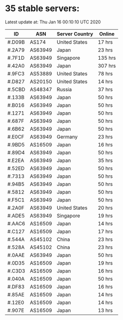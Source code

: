 # 35 stable servers:

Latest update at: Thu Jan 16 00:10:10 UTC 2020

| ID | ASN | Server Country | Online |
| -- | --- | -------------- | ------ |
| #.D09B | AS174 | United States | 17 hrs |
| #.2A79 | AS63949 | Japan | 23 hrs |
| #.7F1D | AS63949 | Singapore | 135 hrs |
| #.42A0 | AS63949 | Japan | 307 hrs |
| #.9FC3 | AS53889 | United States | 78 hrs |
| #.D827 | AS20150 | United States | 14 hrs |
| #.5CBD | AS48347 | Russia | 37 hrs |
| #.133B | AS63949 | Japan | 50 hrs |
| #.B016 | AS63949 | Japan | 50 hrs |
| #.1271 | AS63949 | Japan | 50 hrs |
| #.687F | AS63949 | Japan | 50 hrs |
| #.6B62 | AS63949 | Japan | 50 hrs |
| #.E0CF | AS63949 | Germany | 23 hrs |
| #.9BD5 | AS16509 | Japan | 16 hrs |
| #.89D4 | AS63949 | Japan | 50 hrs |
| #.E2EA | AS63949 | Japan | 35 hrs |
| #.52ED | AS63949 | Japan | 50 hrs |
| #.7313 | AS63949 | Japan | 50 hrs |
| #.94B5 | AS63949 | Japan | 50 hrs |
| #.5812 | AS63949 | Japan | 50 hrs |
| #.F5C1 | AS63949 | Japan | 50 hrs |
| #.2A0F | AS63949 | United States | 20 hrs |
| #.ADE5 | AS63949 | Singapore | 19 hrs |
| #.AAC6 | AS16509 | Japan | 14 hrs |
| #.C127 | AS16509 | Japan | 17 hrs |
| #.544A | AS45102 | China | 23 hrs |
| #.528A | AS45102 | China | 23 hrs |
| #.0AAE | AS63949 | Japan | 50 hrs |
| #.0D35 | AS16509 | Japan | 19 hrs |
| #.C3D3 | AS16509 | Japan | 16 hrs |
| #.040A | AS16509 | Japan | 50 hrs |
| #.DF83 | AS16509 | Japan | 16 hrs |
| #.85AE | AS16509 | Japan | 14 hrs |
| #.12E0 | AS16509 | Japan | 14 hrs |
| #.907E | AS16509 | Japan | 13 hrs |

